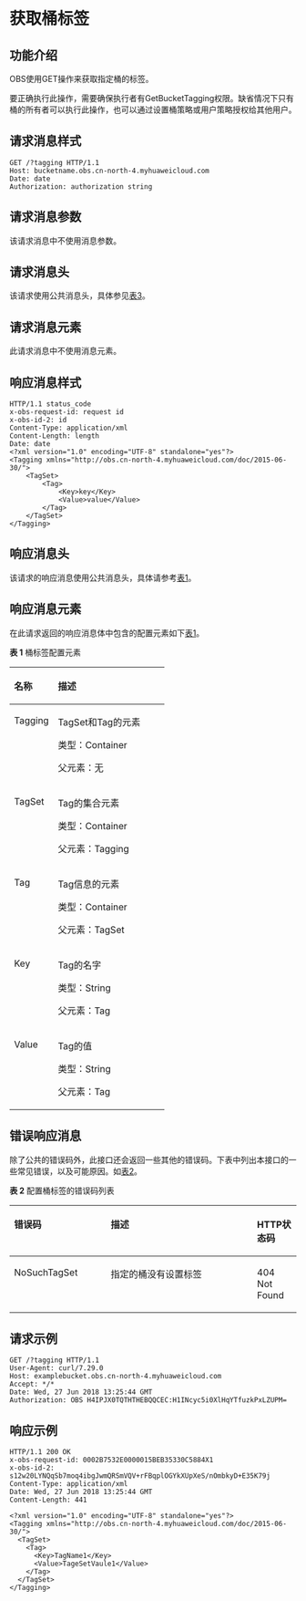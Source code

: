 # 获取桶标签<a name="obs_04_0050"></a>

## 功能介绍<a name="section5584184924715"></a>

OBS使用GET操作来获取指定桶的标签。

要正确执行此操作，需要确保执行者有GetBucketTagging权限。缺省情况下只有桶的所有者可以执行此操作，也可以通过设置桶策略或用户策略授权给其他用户。

## 请求消息样式<a name="section760823317564"></a>

```
GET /?tagging HTTP/1.1 
Host: bucketname.obs.cn-north-4.myhuaweicloud.com 
Date: date
Authorization: authorization string
```

## 请求消息参数<a name="section1371325895711"></a>

该请求消息中不使用消息参数。

## 请求消息头<a name="section1082510151584"></a>

该请求使用公共消息头，具体参见[表3](构造请求.md#table25197309)。

## 请求消息元素<a name="section4216153718588"></a>

此请求消息中不使用消息元素。

## 响应消息样式<a name="section7375637599"></a>

```
HTTP/1.1 status_code
x-obs-request-id: request id
x-obs-id-2: id
Content-Type: application/xml 
Content-Length: length
Date: date
<?xml version="1.0" encoding="UTF-8" standalone="yes"?> 
<Tagging xmlns="http://obs.cn-north-4.myhuaweicloud.com/doc/2015-06-30/">
    <TagSet> 
        <Tag> 
            <Key>key</Key> 
            <Value>value</Value> 
        </Tag> 
    </TagSet> 
</Tagging>
```

## 响应消息头<a name="section4327836215"></a>

该请求的响应消息使用公共消息头，具体请参考[表1](返回结果.md#d0e686)。

## 响应消息元素<a name="section2085012491723"></a>

在此请求返回的响应消息体中包含的配置元素如下[表1](#table1881863118318)。

**表 1**  桶标签配置元素

<a name="table1881863118318"></a>
<table><thead align="left"><tr id="row510493213318"><th class="cellrowborder" valign="top" width="28.28%" id="mcps1.2.3.1.1"><p id="p210412321531"><a name="p210412321531"></a><a name="p210412321531"></a>名称</p>
</th>
<th class="cellrowborder" valign="top" width="71.72%" id="mcps1.2.3.1.2"><p id="p171041532932"><a name="p171041532932"></a><a name="p171041532932"></a>描述</p>
</th>
</tr>
</thead>
<tbody><tr id="row410416329318"><td class="cellrowborder" valign="top" width="28.28%" headers="mcps1.2.3.1.1 "><p id="p1010419321639"><a name="p1010419321639"></a><a name="p1010419321639"></a>Tagging</p>
</td>
<td class="cellrowborder" valign="top" width="71.72%" headers="mcps1.2.3.1.2 "><p id="p13105932231"><a name="p13105932231"></a><a name="p13105932231"></a>TagSet和Tag的元素</p>
<p id="p6105203213312"><a name="p6105203213312"></a><a name="p6105203213312"></a>类型：Container</p>
<p id="p16105732833"><a name="p16105732833"></a><a name="p16105732833"></a>父元素：无</p>
</td>
</tr>
<tr id="row14105163211311"><td class="cellrowborder" valign="top" width="28.28%" headers="mcps1.2.3.1.1 "><p id="p1810514321035"><a name="p1810514321035"></a><a name="p1810514321035"></a>TagSet</p>
</td>
<td class="cellrowborder" valign="top" width="71.72%" headers="mcps1.2.3.1.2 "><p id="p161051832232"><a name="p161051832232"></a><a name="p161051832232"></a>Tag的集合元素</p>
<p id="p101067329315"><a name="p101067329315"></a><a name="p101067329315"></a>类型：Container</p>
<p id="p17106032232"><a name="p17106032232"></a><a name="p17106032232"></a>父元素：Tagging</p>
</td>
</tr>
<tr id="row31061327320"><td class="cellrowborder" valign="top" width="28.28%" headers="mcps1.2.3.1.1 "><p id="p15106632132"><a name="p15106632132"></a><a name="p15106632132"></a>Tag</p>
</td>
<td class="cellrowborder" valign="top" width="71.72%" headers="mcps1.2.3.1.2 "><p id="p121066328312"><a name="p121066328312"></a><a name="p121066328312"></a>Tag信息的元素</p>
<p id="p21061232330"><a name="p21061232330"></a><a name="p21061232330"></a>类型：Container</p>
<p id="p18107432939"><a name="p18107432939"></a><a name="p18107432939"></a>父元素：TagSet</p>
</td>
</tr>
<tr id="row18107832932"><td class="cellrowborder" valign="top" width="28.28%" headers="mcps1.2.3.1.1 "><p id="p0107232634"><a name="p0107232634"></a><a name="p0107232634"></a>Key</p>
</td>
<td class="cellrowborder" valign="top" width="71.72%" headers="mcps1.2.3.1.2 "><p id="p9107163212319"><a name="p9107163212319"></a><a name="p9107163212319"></a>Tag的名字</p>
<p id="p141077321433"><a name="p141077321433"></a><a name="p141077321433"></a>类型：String</p>
<p id="p101088323316"><a name="p101088323316"></a><a name="p101088323316"></a>父元素：Tag</p>
</td>
</tr>
<tr id="row10108032336"><td class="cellrowborder" valign="top" width="28.28%" headers="mcps1.2.3.1.1 "><p id="p810823216311"><a name="p810823216311"></a><a name="p810823216311"></a>Value</p>
</td>
<td class="cellrowborder" valign="top" width="71.72%" headers="mcps1.2.3.1.2 "><p id="p1010873217315"><a name="p1010873217315"></a><a name="p1010873217315"></a>Tag的值</p>
<p id="p11108113215315"><a name="p11108113215315"></a><a name="p11108113215315"></a>类型：String</p>
<p id="p310820325310"><a name="p310820325310"></a><a name="p310820325310"></a>父元素：Tag</p>
</td>
</tr>
</tbody>
</table>

## 错误响应消息<a name="section75624441842"></a>

除了公共的错误码外，此接口还会返回一些其他的错误码。下表中列出本接口的一些常见错误，以及可能原因。如[表2](#table1488314173514)。

**表 2**  配置桶标签的错误码列表

<a name="table1488314173514"></a>
<table><thead align="left"><tr id="row6181181352"><th class="cellrowborder" valign="top" width="33.67%" id="mcps1.2.4.1.1"><p id="p11810181514"><a name="p11810181514"></a><a name="p11810181514"></a>错误码</p>
</th>
<th class="cellrowborder" valign="top" width="51.019999999999996%" id="mcps1.2.4.1.2"><p id="p618131810511"><a name="p618131810511"></a><a name="p618131810511"></a>描述</p>
</th>
<th class="cellrowborder" valign="top" width="15.310000000000002%" id="mcps1.2.4.1.3"><p id="p18190181851"><a name="p18190181851"></a><a name="p18190181851"></a>HTTP状态码</p>
</th>
</tr>
</thead>
<tbody><tr id="row1719418653"><td class="cellrowborder" valign="top" width="33.67%" headers="mcps1.2.4.1.1 "><p id="p1019218752"><a name="p1019218752"></a><a name="p1019218752"></a>NoSuchTagSet</p>
</td>
<td class="cellrowborder" valign="top" width="51.019999999999996%" headers="mcps1.2.4.1.2 "><p id="p14197185516"><a name="p14197185516"></a><a name="p14197185516"></a>指定的桶没有设置标签</p>
</td>
<td class="cellrowborder" valign="top" width="15.310000000000002%" headers="mcps1.2.4.1.3 "><p id="p21916186514"><a name="p21916186514"></a><a name="p21916186514"></a>404 Not Found</p>
</td>
</tr>
</tbody>
</table>

## 请求示例<a name="section51791023968"></a>

```
GET /?tagging HTTP/1.1   
User-Agent: curl/7.29.0   
Host: examplebucket.obs.cn-north-4.myhuaweicloud.com
Accept: */*   
Date: Wed, 27 Jun 2018 13:25:44 GMT  
Authorization: OBS H4IPJX0TQTHTHEBQQCEC:H1INcyc5i0XlHqYTfuzkPxLZUPM=
```

## 响应示例<a name="section18234571088"></a>

```
HTTP/1.1 200 OK 
x-obs-request-id: 0002B7532E0000015BEB35330C5884X1 
x-obs-id-2: s12w20LYNQqSb7moq4ibgJwmQRSmVQV+rFBqplOGYkXUpXeS/nOmbkyD+E35K79j 
Content-Type: application/xml 
Date: Wed, 27 Jun 2018 13:25:44 GMT 
Content-Length: 441 

<?xml version="1.0" encoding="UTF-8" standalone="yes"?>
<Tagging xmlns="http://obs.cn-north-4.myhuaweicloud.com/doc/2015-06-30/">
  <TagSet>
    <Tag>
      <Key>TagName1</Key>
      <Value>TageSetVaule1</Value>
    </Tag>
  </TagSet>
</Tagging>
```

